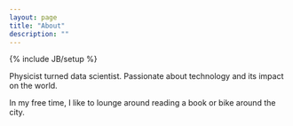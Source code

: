 ```yaml
---
layout: page
title: "About"
description: ""
---
```

{% include JB/setup %}

Physicist turned data scientist. Passionate about technology and its impact on the world.

In my free time, I like to lounge around reading a book or bike around the city. 